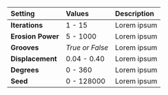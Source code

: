 | Setting           | Values          | Description |
| :---------------- | :-------------- | :---------- |
| **Iterations**    | 1 - 15          | Lorem ipsum |
| **Erosion Power** | 5 - 1000        | Lorem ipsum |
| **Grooves**       | *True or False* | Lorem ipsum |
| **Displacement**  | 0.04 - 0.40     | Lorem ipsum |
| **Degrees**       | 0 - 360         | Lorem ipsum |
| **Seed**          | 0 - 128000      | Lorem ipsum |
